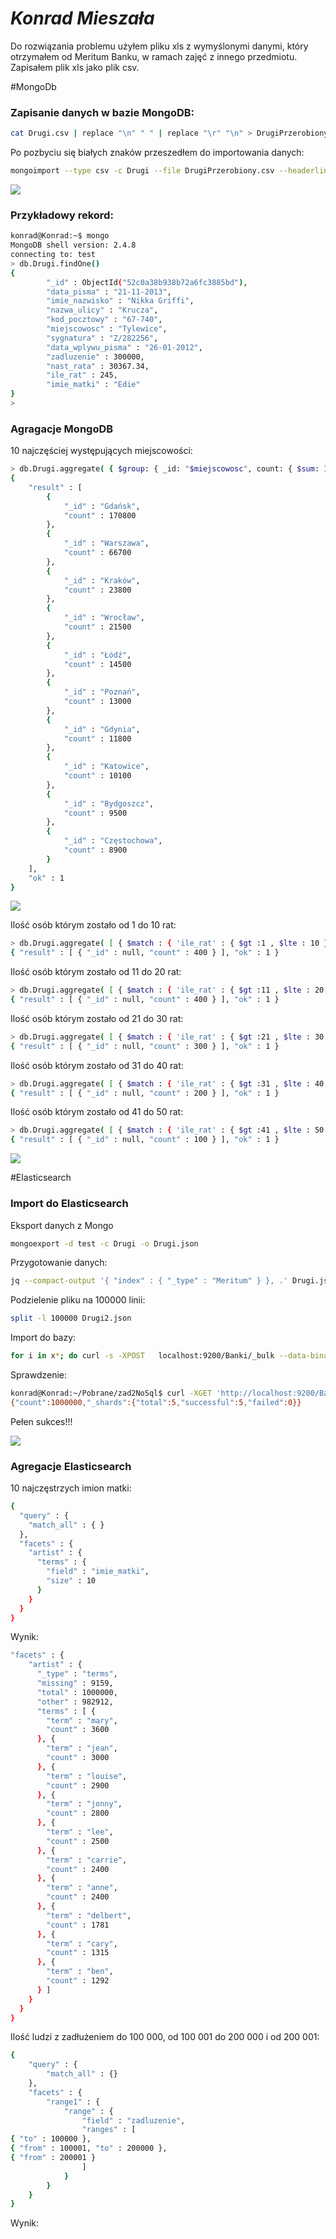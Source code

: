 # *Konrad Mieszała*

Do rozwiązania problemu użyłem pliku xls z wymyślonymi danymi, który otrzymałem od Meritum Banku, w ramach zajęć z innego przedmiotu. Zapisałem plik xls jako plik csv. 

#MongoDb
### Zapisanie danych w bazie MongoDB:
```sh
cat Drugi.csv | replace "\n" " " | replace "\r" "\n" > DrugiPrzerobiony.csv
```

Po pozbyciu się białych znaków przeszedłem do importowania danych:
```sh
mongoimport --type csv -c Drugi --file DrugiPrzerobiony.csv --headerline
```
![](../images/kmieszala/drugie1.JPG)

### Przykładowy rekord:
```sh
konrad@Konrad:~$ mongo
MongoDB shell version: 2.4.8
connecting to: test
> db.Drugi.findOne()
{
        "_id" : ObjectId("52c0a38b938b72a6fc3885bd"),
        "data_pisma" : "21-11-2013",
        "imie_nazwisko" : "Nikka Griffi",
        "nazwa_ulicy" : "Krucza",
        "kod_pocztowy" : "67-740",
        "miejscowosc" : "Tylewice",
        "sygnatura" : "Z/282256",
        "data_wplywu_pisma" : "26-01-2012",
        "zadluzenie" : 300000,
        "nast_rata" : 30367.34,
        "ile_rat" : 245,
        "imie_matki" : "Edie"
}
>
```
### Agragacje MongoDB
10 najczęściej występujących miejscowości:
```sh
> db.Drugi.aggregate( { $group: { _id: "$miejscowosc", count: { $sum: 1 } } } , { $sort: { count: -1 } }, { $limit: 10 })
{
	"result" : [
		{
			"_id" : "Gdańsk",
			"count" : 170800
		},
		{
			"_id" : "Warszawa",
			"count" : 66700
		},
		{
			"_id" : "Kraków",
			"count" : 23800
		},
		{
			"_id" : "Wrocław",
			"count" : 21500
		},
		{
			"_id" : "Łódź",
			"count" : 14500
		},
		{
			"_id" : "Poznań",
			"count" : 13000
		},
		{
			"_id" : "Gdynia",
			"count" : 11800
		},
		{
			"_id" : "Katowice",
			"count" : 10100
		},
		{
			"_id" : "Bydgoszcz",
			"count" : 9500
		},
		{
			"_id" : "Częstochowa",
			"count" : 8900
		}
	],
	"ok" : 1
}
```
![](../images/kmieszala/drugie2.JPG)

Ilość osób którym zostało od 1 do 10 rat:
```sh
> db.Drugi.aggregate( [ { $match : { 'ile_rat' : { $gt :1 , $lte : 10 } } }, { $group: { _id: null, count: { $sum: 1 } } } ] );
{ "result" : [ { "_id" : null, "count" : 400 } ], "ok" : 1 }
```
Ilość osób którym zostało od 11 do 20 rat:
```sh
> db.Drugi.aggregate( [ { $match : { 'ile_rat' : { $gt :11 , $lte : 20 } } }, { $group: { _id: null, count: { $sum: 1 } } } ] );
{ "result" : [ { "_id" : null, "count" : 400 } ], "ok" : 1 }
```
Ilość osób którym zostało od 21 do 30 rat:
```sh
> db.Drugi.aggregate( [ { $match : { 'ile_rat' : { $gt :21 , $lte : 30 } } }, { $group: { _id: null, count: { $sum: 1 } } } ] );
{ "result" : [ { "_id" : null, "count" : 300 } ], "ok" : 1 }
```
Ilość osób którym zostało od 31 do 40 rat:
```sh
> db.Drugi.aggregate( [ { $match : { 'ile_rat' : { $gt :31 , $lte : 40 } } }, { $group: { _id: null, count: { $sum: 1 } } } ] );
{ "result" : [ { "_id" : null, "count" : 200 } ], "ok" : 1 }
```
Ilość osób którym zostało od 41 do 50 rat:
```sh
> db.Drugi.aggregate( [ { $match : { 'ile_rat' : { $gt :41 , $lte : 50 } } }, { $group: { _id: null, count: { $sum: 1 } } } ] );
{ "result" : [ { "_id" : null, "count" : 100 } ], "ok" : 1 }
```
![](../images/kmieszala/drugie3.JPG)

#Elasticsearch
### Import do Elasticsearch
Eksport danych z Mongo
```sh
mongoexport -d test -c Drugi -o Drugi.json
```
Przygotowanie danych:
```sh
jq --compact-output '{ "index" : { "_type" : "Meritum" } }, .' Drugi.json > Drugi2.json
```
Podzielenie pliku na 100000 linii:
```sh
split -l 100000 Drugi2.json
```
Import do bazy:
```sh
for i in x*; do curl -s -XPOST   localhost:9200/Banki/_bulk --data-binary @$i; done
```
Sprawdzenie:
```sh
konrad@Konrad:~/Pobrane/zad2NoSql$ curl -XGET 'http://localhost:9200/Banki/Meritum/_count' ; echo
{"count":1000000,"_shards":{"total":5,"successful":5,"failed":0}}
```
Pełen sukces!!!

![](../images/kmieszala/drugie4.JPG)

### Agregacje Elasticsearch
10 najczęstrzych imion matki:
```sh
{
  "query" : {
    "match_all" : { }
  },
  "facets" : {
    "artist" : {
      "terms" : {
        "field" : "imie_matki",
        "size" : 10
      }
    }
  }
}
```
Wynik:
```sh
"facets" : {
    "artist" : {
      "_type" : "terms",
      "missing" : 9159,
      "total" : 1000000,
      "other" : 982912,
      "terms" : [ {
        "term" : "mary",
        "count" : 3600
      }, {
        "term" : "jean",
        "count" : 3000
      }, {
        "term" : "louise",
        "count" : 2900
      }, {
        "term" : "jonny",
        "count" : 2800
      }, {
        "term" : "lee",
        "count" : 2500
      }, {
        "term" : "carrie",
        "count" : 2400
      }, {
        "term" : "anne",
        "count" : 2400
      }, {
        "term" : "delbert",
        "count" : 1781
      }, {
        "term" : "cary",
        "count" : 1315
      }, {
        "term" : "ben",
        "count" : 1292
      } ]
    }
  }
}
```
Ilość ludzi z zadłużeniem do 100 000, od 100 001 do 200 000 i od 200 001:
```sh
{
    "query" : {
        "match_all" : {}
    },
    "facets" : {
        "range1" : {
            "range" : {
                "field" : "zadluzenie",
                "ranges" : [
{ "to" : 100000 },
{ "from" : 100001, "to" : 200000 },
{ "from" : 200001 }
                ]
            }
        }
    }
}
```
Wynik:















